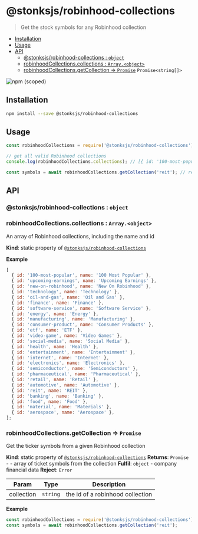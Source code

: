 # @stonksjs/robinhood-collections

> Get the stock symbols for any Robinhood collection

- [Installation](#installation)
- [Usage](#usage)
- [API](#api)
  - [@stonksjs/robinhood-collections : <code>object</code>](#stonksjsrobinhood-collections--object)
  - [robinhoodCollections.collections : <code>Array.&lt;object&gt;</code>](#robinhoodcollectionscollections--arrayobject)
  - [robinhoodCollections.getCollection ⇒ <code>Promise</code>](#robinhoodcollectionsgetcollection--promise)
    <code>Promise&lt;string[]&gt;</code>

![npm (scoped)](https://img.shields.io/npm/v/@stonksjs/robinhood-collections?color=brightgreen&style=flat-square)

## Installation

```bash
npm install --save @stonksjs/robinhood-collections
```

## Usage

```js
const robinhoodCollections = require('@stonksjs/robinhood-collections');

// get all valid Robinhood collections
console.log(robinhoodCollections.collections); // [{ id: '100-most-popular', name: '100 Most Popular'}, ...]

const symbols = await robinhoodCollections.getCollection('reit'); // returns array of ticket symbols
```

## API

### @stonksjs/robinhood-collections : <code>object</code>

<a name="module_@stonksjs/robinhood-collections.collections"></a>

### robinhoodCollections.collections : <code>Array.&lt;object&gt;</code>

An array of Robinhood collections, including the name and id

**Kind**: static property of
[<code>@stonksjs/robinhood-collections</code>](#module_@stonksjs/robinhood-collections)

**Example**

```js
[
  { id: '100-most-popular', name: '100 Most Popular' },
  { id: 'upcoming-earnings', name: 'Upcoming Earnings' },
  { id: 'new-on-robinhood', name: 'New On Robinhood' },
  { id: 'technology', name: 'Technology' },
  { id: 'oil-and-gas', name: 'Oil and Gas' },
  { id: 'finance', name: 'Finance' },
  { id: 'software-service', name: 'Software Service' },
  { id: 'energy', name: 'Energy' },
  { id: 'manufacturing', name: 'Manufacturing' },
  { id: 'consumer-product', name: 'Consumer Products' },
  { id: 'etf', name: 'ETF' },
  { id: 'video-game', name: 'Video Games' },
  { id: 'social-media', name: 'Social Media' },
  { id: 'health', name: 'Health' },
  { id: 'entertainment', name: 'Entertainment' },
  { id: 'internet', name: 'Internet' },
  { id: 'electronics', name: 'Electronics' },
  { id: 'semiconductor', name: 'Semiconductors' },
  { id: 'pharmaceutical', name: 'Pharmaceutical' },
  { id: 'retail', name: 'Retail' },
  { id: 'automotive', name: 'Automotive' },
  { id: 'reit', name: 'REIT' },
  { id: 'banking', name: 'Banking' },
  { id: 'food', name: 'Food' },
  { id: 'material', name: 'Materials' },
  { id: 'aerospace', name: 'Aerospace' },
];
```

<a name="module_@stonksjs/robinhood-collections.getCollection"></a>

### robinhoodCollections.getCollection ⇒ <code>Promise</code>

Get the ticker symbols from a given Robinhood collection

**Kind**: static property of
[<code>@stonksjs/robinhood-collections</code>](#module_@stonksjs/robinhood-collections)
**Returns**: <code>Promise</code> - - array of ticket symbols from the
collection **Fulfil**: <code>object</code> - company financial data **Reject**:
<code>Error</code>

| Param      | Type                | Description                      |
| ---------- | ------------------- | -------------------------------- |
| collection | <code>string</code> | the id of a robinhood collection |

**Example**

```js
const robinhoodCollections = require('@stonksjs/robinhood-collections');
const symbols = await robinhoodCollections.getCollection('reit');
```
